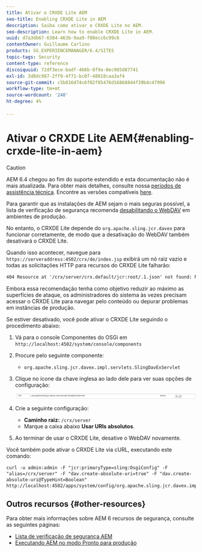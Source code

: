 ```yaml
---
title: Ativar o CRXDE Lite AEM
seo-title: Enabling CRXDE Lite in AEM
description: Saiba como ativar o CRXDE Lite no AEM.
seo-description: Learn how to enable CRXDE Lite in AEM.
uuid: d7a3db67-6384-463b-9aa9-f08ecc6c99c6
contentOwner: Guillaume Carlino
products: SG_EXPERIENCEMANAGER/6.4/SITES
topic-tags: Security
content-type: reference
discoiquuid: 72df3ece-badf-466b-8f9a-0ec985d87741
exl-id: 3d8dc987-2ff9-4f71-bc07-48018caa3af4
source-git-commit: c5b816d74c6f02f85476d16868844f39b4c47996
workflow-type: tm+mt
source-wordcount: '248'
ht-degree: 4%

---
```


# Ativar o CRXDE Lite AEM{#enabling-crxde-lite-in-aem}

>[!CAUTION]
>
>AEM 6.4 chegou ao fim do suporte estendido e esta documentação não é mais atualizada. Para obter mais detalhes, consulte nossa [períodos de assistência técnica](https://helpx.adobe.com/br/support/programs/eol-matrix.html). Encontre as versões compatíveis [here](https://experienceleague.adobe.com/docs/).

Para garantir que as instalações de AEM sejam o mais seguras possível, a lista de verificação de segurança recomenda [desabilitando o WebDAV](/help/sites-administering/security-checklist.md#disable-webdav) em ambientes de produção.

No entanto, o CRXDE Lite depende do `org.apache.sling.jcr.davex` para funcionar corretamente, de modo que a desativação do WebDAV também desativará o CRXDE Lite.

Quando isso acontecer, navegue para `https://serveraddress:4502/crx/de/index.jsp` exibirá um nó raiz vazio e todas as solicitações HTTP para recursos do CRXDE Lite falharão:

```xml
404 Resource at '/crx/server/crx.default/jcr:root/.1.json' not found: No resource found
```

Embora essa recomendação tenha como objetivo reduzir ao máximo as superfícies de ataque, os administradores do sistema às vezes precisam acessar o CRXDE Lite para navegar pelo conteúdo ou depurar problemas em instâncias de produção.

Se estiver desativado, você pode ativar o CRXDE Lite seguindo o procedimento abaixo:

1. Vá para o console Componentes do OSGi em `http://localhost:4502/system/console/components`
1. Procure pelo seguinte componente:

   * `org.apache.sling.jcr.davex.impl.servlets.SlingDavExServlet`

1. Clique no ícone da chave inglesa ao lado dele para ver suas opções de configuração:

   ![chlimage_1-80](assets/chlimage_1-80.png)

1. Crie a seguinte configuração:

   * **Caminho raiz:** `/crx/server`
   * Marque a caixa abaixo **Usar URIs absolutos**.

1. Ao terminar de usar o CRXDE Lite, desative o WebDAV novamente.

Você também pode ativar o CRXDE Lite via cURL, executando este comando:

```shell
curl -u admin:admin -F "jcr:primaryType=sling:OsgiConfig" -F "alias=/crx/server" -F "dav.create-absolute-uri=true" -F "dav.create-absolute-uri@TypeHint=Boolean" http://localhost:4502/apps/system/config/org.apache.sling.jcr.davex.impl.servlets.SlingDavExServlet
```

## Outros recursos {#other-resources}

Para obter mais informações sobre AEM 6 recursos de segurança, consulte as seguintes páginas:

* [Lista de verificação de segurança AEM](/help/sites-administering/security-checklist.md)
* [Executando AEM no modo Pronto para produção](/help/sites-administering/production-ready.md)
